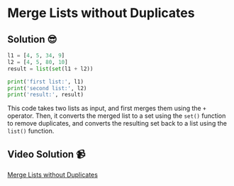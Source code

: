 # Merge Lists without Duplicates

## Solution 😎

```python
l1 = [4, 5, 34, 9]
l2 = [4, 5, 80, 10]
result = list(set(l1 + l2))

print('first list:', l1)
print('second list:', l2)
print('result:', result)
```

This code takes two lists as input, and first merges them using the `+` operator. Then, it converts the merged list to a set using the `set()` function to remove duplicates, and converts the resulting set back to a list using the `list()` function.

## Video Solution 📹

[Merge Lists without Duplicates](https://drive.google.com/file/d/19xGZD-WSTzD2xnxh-7mBsUnsZOaQEVOt/view?usp=sharing)
